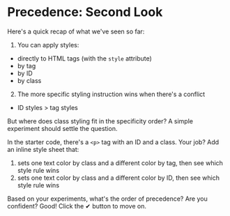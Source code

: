 # Precedence: Second Look

Here's a quick recap of what we've seen so far:

1. You can apply styles:

- directly to HTML tags (with the `style` attribute)
- by tag
- by ID
- by class

2. The more specific styling instruction wins when there's a conflict

- ID styles > tag styles

But where does class styling fit in the specificity order? A simple experiment
should settle the question.

In the starter code, there's a `<p>` tag with an ID and a class. Your job?
Add an inline style sheet that:

1. sets one text color by class and a different color by tag, then see which
   style rule wins
2. sets one text color by class and a different color by ID, then see which
   style rule wins

Based on your experiments, what's the order of precedence? Are you confident?
Good! Click the ✔ button to move on.
